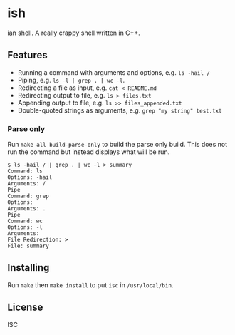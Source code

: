 # ish

ian shell. A really crappy shell written in C++.

## Features

* Running a command with arguments and options, e.g. `ls -hail /`
* Piping, e.g. `ls -l | grep . | wc -l`.
* Redirecting a file as input, e.g. `cat < README.md`
* Redirecting output to file, e.g. `ls > files.txt`
* Appending output to file, e.g. `ls >> files_appended.txt`
* Double-quoted strings as arguments, e.g. `grep "my string" test.txt`

### Parse only

Run `make all build-parse-only` to build the parse only build. This does not run the command but instead displays what will be run.

```
$ ls -hail / | grep . | wc -l > summary
Command: ls
Options: -hail
Arguments: /
Pipe
Command: grep
Options:
Arguments: .
Pipe
Command: wc
Options: -l
Arguments:
File Redirection: >
File: summary
```

## Installing

Run `make` then `make install` to put `isc` in `/usr/local/bin`.

## License

ISC
